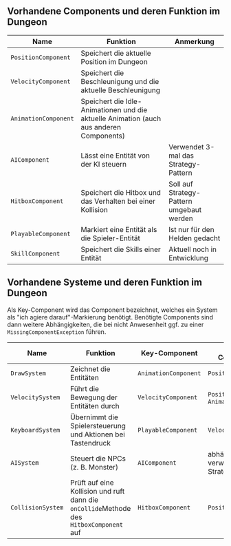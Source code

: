 ## Vorhandene Components und deren Funktion im Dungeon


|Name | Funktion | Anmerkung|
|-------- | -------- | --------|
|`PositionComponent`   | Speichert die aktuelle Position im Dungeon   | |
|`VelocityComponent`   | Speichert die Beschleunigung und die aktuelle Beschleunigung   | |
|`AnimationComponent`   | Speichert die Idle-Animationen und die aktuelle Animation (auch aus anderen Components)   | |
|`AIComponent`   | Lässt eine Entität von der KI steuern   | Verwendet 3-mal das Strategy-Pattern|
|`HitboxComponent`   | Speichert die Hitbox und das Verhalten bei einer Kollision   | Soll auf Strategy-Pattern umgebaut werden|
|`PlayableComponent`   | Markiert eine Entität als die Spieler-Entität   | Ist nur für den Helden gedacht|
|`SkillComponent`   | Speichert die Skills einer Entität   | Aktuell noch in Entwicklung|


## Vorhandene Systeme und deren Funktion im Dungeon

Als Key-Component wird das Component bezeichnet, welches ein System als "ich agiere darauf"-Markierung benötigt.
Benötigte Components sind dann weitere Abhängigkeiten, die bei nicht Anwesenheit ggf. zu einer `MissingComponentException` führen. 

|Name |     Funktion | Key-Component        | Benötigte Components| Anmerkung|
|-------- | -------- |  ------------------ |  ------------------ | ---------|
|`DrawSystem`   | Zeichnet die Entitäten   | `AnimationComponent`              | `PositionComponent`              ||
|`VelocitySystem`   | Führt die Bewegung der Entitäten durch   | `VelocityComponent`              | `PositionComponent`, `AnimationComponent`              ||
|`KeyboardSystem`   | Übernimmt die Spielersteuerung und Aktionen bei Tastendruck | `PlayableComponent`              | `VelocityComponent`              ||
|`AISystem`   | Steuert die NPCs (z. B. Monster)   | `AIComponent`              | abhängig von den verwendeten Strategien              ||
|`CollisionSystem`   | Prüft auf eine Kollision und ruft dann die `onCollide`Methode des `HitboxComponent` auf   | `HitboxComponent`              | `PositionComponent`              ||